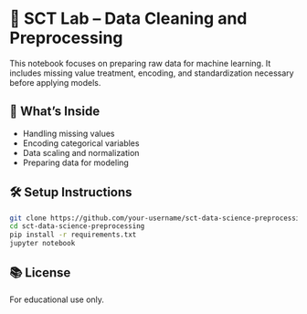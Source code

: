 # 🧹 SCT Lab – Data Cleaning and Preprocessing

This notebook focuses on preparing raw data for machine learning. It includes missing value treatment, encoding, and standardization necessary before applying models.

## 🚀 What’s Inside
- Handling missing values
- Encoding categorical variables
- Data scaling and normalization
- Preparing data for modeling

## 🛠 Setup Instructions

```bash
git clone https://github.com/your-username/sct-data-science-preprocessing.git
cd sct-data-science-preprocessing
pip install -r requirements.txt
jupyter notebook
```

## 📚 License
For educational use only.